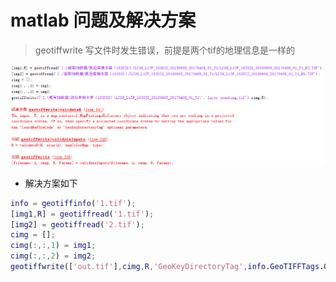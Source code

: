 # matlab 问题及解决方案

> geotiffwrite 写文件时发生错误，前提是两个tif的地理信息是一样的

![](./pic/matlab_geotiffwrite_error.png)

- 解决方案如下

```matlab
info = geotiffinfo('1.tif');
[img1,R] = geotiffread('1.tif');
[img2] = geotiffread('2.tif');
cimg = [];
cimg(:,:,1) = img1;
cimg(:,:,2) = img2;
geotiffwrite(['out.tif'],cimg,R,'GeoKeyDirectoryTag',info.GeoTIFFTags.GeoKeyDirectoryTag);

```
